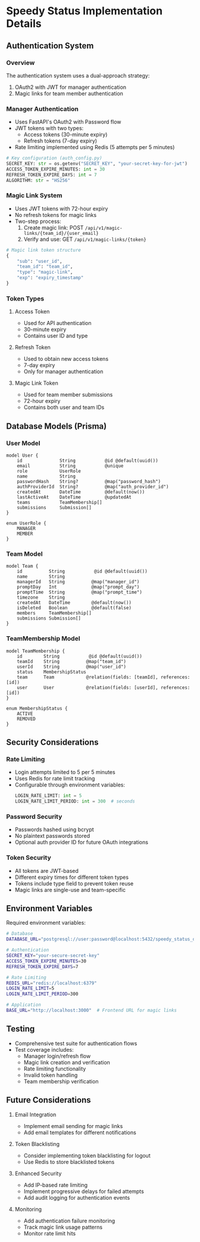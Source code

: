 # Speedy Status Implementation Details

## Authentication System

### Overview

The authentication system uses a dual-approach strategy:

1. OAuth2 with JWT for manager authentication
2. Magic links for team member authentication

### Manager Authentication

- Uses FastAPI's OAuth2 with Password flow
- JWT tokens with two types:
  - Access tokens (30-minute expiry)
  - Refresh tokens (7-day expiry)
- Rate limiting implemented using Redis (5 attempts per 5 minutes)

```python
# Key configuration (auth_config.py)
SECRET_KEY: str = os.getenv("SECRET_KEY", "your-secret-key-for-jwt")
ACCESS_TOKEN_EXPIRE_MINUTES: int = 30
REFRESH_TOKEN_EXPIRE_DAYS: int = 7
ALGORITHM: str = "HS256"
```

### Magic Link System

- Uses JWT tokens with 72-hour expiry
- No refresh tokens for magic links
- Two-step process:
  1. Create magic link: POST `/api/v1/magic-links/{team_id}/{user_email}`
  2. Verify and use: GET `/api/v1/magic-links/{token}`

```python
# Magic link token structure
{
    "sub": "user_id",
    "team_id": "team_id",
    "type": "magic-link",
    "exp": "expiry_timestamp"
}
```

### Token Types

1. Access Token

   - Used for API authentication
   - 30-minute expiry
   - Contains user ID and type

2. Refresh Token

   - Used to obtain new access tokens
   - 7-day expiry
   - Only for manager authentication

3. Magic Link Token
   - Used for team member submissions
   - 72-hour expiry
   - Contains both user and team IDs

## Database Models (Prisma)

### User Model

```prisma
model User {
    id              String           @id @default(uuid())
    email           String           @unique
    role            UserRole
    name            String
    passwordHash    String?          @map("password_hash")
    authProviderId  String?          @map("auth_provider_id")
    createdAt       DateTime         @default(now())
    lastActiveAt    DateTime         @updatedAt
    teams           TeamMembership[]
    submissions     Submission[]
}

enum UserRole {
    MANAGER
    MEMBER
}
```

### Team Model

```prisma
model Team {
    id          String           @id @default(uuid())
    name        String
    managerId   String          @map("manager_id")
    promptDay   Int             @map("prompt_day")
    promptTime  String          @map("prompt_time")
    timezone    String
    createdAt   DateTime        @default(now())
    isDeleted   Boolean         @default(false)
    members     TeamMembership[]
    submissions Submission[]
}
```

### TeamMembership Model

```prisma
model TeamMembership {
    id        String           @id @default(uuid())
    teamId    String          @map("team_id")
    userId    String          @map("user_id")
    status    MembershipStatus
    team      Team            @relation(fields: [teamId], references: [id])
    user      User            @relation(fields: [userId], references: [id])
}

enum MembershipStatus {
    ACTIVE
    REMOVED
}
```

## Security Considerations

### Rate Limiting

- Login attempts limited to 5 per 5 minutes
- Uses Redis for rate limit tracking
- Configurable through environment variables:
  ```python
  LOGIN_RATE_LIMIT: int = 5
  LOGIN_RATE_LIMIT_PERIOD: int = 300  # seconds
  ```

### Password Security

- Passwords hashed using bcrypt
- No plaintext passwords stored
- Optional auth provider ID for future OAuth integrations

### Token Security

- All tokens are JWT-based
- Different expiry times for different token types
- Tokens include type field to prevent token reuse
- Magic links are single-use and team-specific

## Environment Variables

Required environment variables:

```bash
# Database
DATABASE_URL="postgresql://user:password@localhost:5432/speedy_status_db"

# Authentication
SECRET_KEY="your-secure-secret-key"
ACCESS_TOKEN_EXPIRE_MINUTES=30
REFRESH_TOKEN_EXPIRE_DAYS=7

# Rate Limiting
REDIS_URL="redis://localhost:6379"
LOGIN_RATE_LIMIT=5
LOGIN_RATE_LIMIT_PERIOD=300

# Application
BASE_URL="http://localhost:3000"  # Frontend URL for magic links
```

## Testing

- Comprehensive test suite for authentication flows
- Test coverage includes:
  - Manager login/refresh flow
  - Magic link creation and verification
  - Rate limiting functionality
  - Invalid token handling
  - Team membership verification

## Future Considerations

1. Email Integration

   - Implement email sending for magic links
   - Add email templates for different notifications

2. Token Blacklisting

   - Consider implementing token blacklisting for logout
   - Use Redis to store blacklisted tokens

3. Enhanced Security

   - Add IP-based rate limiting
   - Implement progressive delays for failed attempts
   - Add audit logging for authentication events

4. Monitoring
   - Add authentication failure monitoring
   - Track magic link usage patterns
   - Monitor rate limit hits

